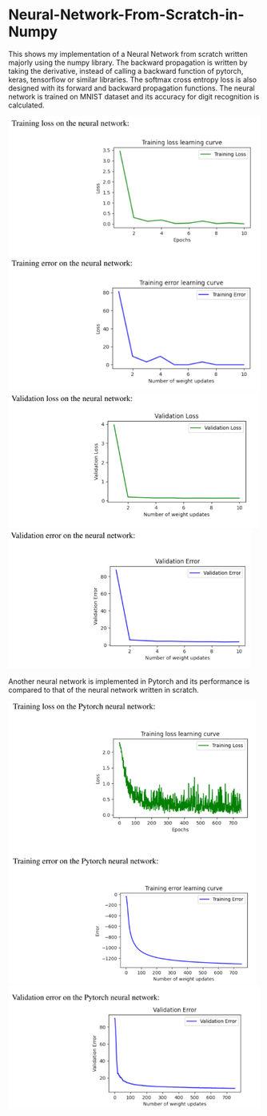 # Neural-Network-From-Scratch-in-Numpy
This shows my implementation of a Neural Network from scratch written majorly using the numpy library. The backward propagation is written by taking the derivative, instead of calling a backward function of pytorch, keras, tensorflow or similar libraries. The softmax cross entropy loss is also designed with its forward and backward propagation functions. The neural network is trained on MNIST dataset and its accuracy for digit recognition is calculated.

![train](training.PNG)
![val](val1.PNG)
![val](val2.PNG)

Another neural network is implemented in Pytorch and its performance is compared to that of the neural network written in scratch.

![pyt](pyt1.PNG)
![pyt](pytorch2.PNG)
